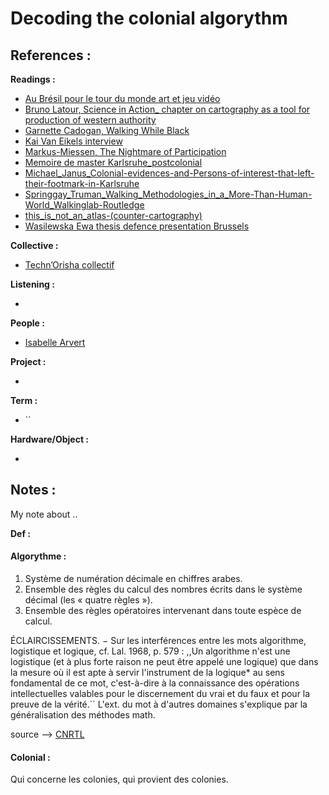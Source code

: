 # Decoding the colonial algorythm


## References :

**Readings :**

- [Au Brésil pour le tour du monde art et jeu vidéo](https://poptronics.fr/Au-Bresil-pour-le-tour-du-monde)
- [Bruno Latour, Science in Action_ chapter on cartography as a tool for production of western authority](./writing/reading/Bruno_Latour_Science-in-Action_chapter-on-cartography-as-a-tool-for-production-of-western-authority.pdf)
- [Garnette Cadogan, Walking While Black](/writing/reading/Cadogan_Walking-While-Black.pdf)
- [Kai Van Eikels interview](/writing/reading/Kai_Van_Eikels_interview_CuteSpace.pdf)
- [Markus-Miessen, The Nightmare of Participation](/writing/reading/Markus-Miessen_The-Nightmare-of-Participation-(Crossbench-Praxis-as-A-Mode-of-Criticality).pdf)
- [Memoire de master Karlsruhe_postcolonial](/writing/reading/Masterarbeit_Karlsruhe_postkolonial.pdf)
- [Michael_Janus_Colonial-evidences-and-Persons-of-interest-that-left-their-footmark-in-Karlsruhe](/writing/reading/Michael_Janus_Colonial-evidences-and-Persons-of-interest-that-left-their-footmark-in-Karlsruhe.pdf)
- [Springgay_Truman_Walking_Methodologies_in_a_More-Than-Human-World_Walkinglab-Routledge](/writing/reading/Springgay_Truman_Walking_Methodologies_in_a_More-Than-Human-World_Walkinglab-Routledge.pdf)
- [this_is_not_an_atlas-(counter-cartography)](/writing/reading/this_is_not_an_atlas-(counter-cartography).pdf)
- [Wasilewska Ewa thesis defence presentation Brussels](Wasilewska_Ewa_thesis_defence_presentation_Brussels.pdf)


**Collective :**

- [Techn’Orisha collectif](http://www.isabellearvers.com/2023/11/efa-du-collectif-technorisha-by-benjamin-abras-isabelle-arvers-bruno-creuzet-livia-diniz-mvwama-diop-annabel-gueredrat-michel-petris-henri-tauliaut/)

**Listening :**

- 

**People :**

- [Isabelle Arvert](http://www.isabellearvers.com/)

**Project :**

- []()

**Term :**

- ``

**Hardware/Object :**

- 

## Notes :

My note about .. 

**Def :**

#### Algorythme :


1. Système de numération décimale en chiffres arabes.
2. Ensemble des règles du calcul des nombres écrits dans le système décimal (les « quatre règles »).
3. Ensemble des règles opératoires intervenant dans toute espèce de calcul.

ÉCLAIRCISSEMENTS. − Sur les interférences entre les mots algorithme, logistique et logique, cf. Lal. 1968, p. 579 : ,,Un algorithme n'est une logistique (et à plus forte raison ne peut être appelé une logique) que dans la mesure où il est apte à servir l'instrument de la logique* au sens fondamental de ce mot, c'est-à-dire à la connaissance des opérations intellectuelles valables pour le discernement du vrai et du faux et pour la preuve de la vérité.`` L'ext. du mot à d'autres domaines s'explique par la généralisation des méthodes math.

source --> [CNRTL](https://www.cnrtl.fr/definition/algorithme)


#### Colonial : 

 Qui concerne les colonies, qui provient des colonies. 

